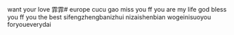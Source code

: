 want your love 霏霏# europe
cucu
gao
miss you ff
you are my life
god bless you ff
you the best
sifengzhengbanizhui
nizaishenbian
wogeinisuoyou
foryoueverydai
